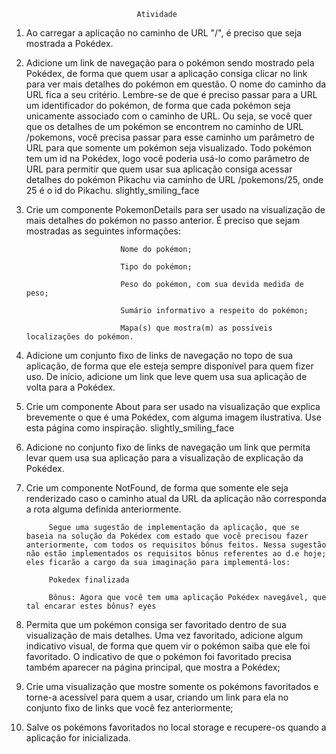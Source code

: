                                 Atividade

1. Ao carregar a aplicação no caminho de URL "/", é preciso que seja mostrada a Pokédex.

2. Adicione um link de navegação para o pokémon sendo mostrado pela Pokédex, de forma que quem usar a aplicação consiga clicar no link para ver mais detalhes do pokémon em questão. O nome do caminho da URL fica a seu critério. Lembre-se de que é preciso passar para a URL um identificador do pokémon, de forma que cada pokémon seja unicamente associado com o caminho de URL. Ou seja, se você quer que os detalhes de um pokémon se encontrem no caminho de URL /pokemons, você precisa passar para esse caminho um parâmetro de URL para que somente um pokémon seja visualizado. Todo pokémon tem um id na Pokédex, logo você poderia usá-lo como parâmetro de URL para permitir que quem usar sua aplicação consiga acessar detalhes do pokémon Pikachu via caminho de URL /pokemons/25, onde 25 é o id do Pikachu. slightly_smiling_face

3. Crie um componente PokemonDetails para ser usado na visualização de mais detalhes do pokémon no passo anterior. É preciso que sejam mostradas as seguintes informações:

                            Nome do pokémon;

                            Tipo do pokémon;

                            Peso do pokémon, com sua devida medida de peso;

                            Sumário informativo a respeito do pokémon;

                            Mapa(s) que mostra(m) as possíveis localizações do pokémon.


4. Adicione um conjunto fixo de links de navegação no topo de sua aplicação, de forma que ele esteja sempre disponível para quem fizer uso. De início, adicione um link que leve quem usa sua aplicação de volta para a Pokédex.

5. Crie um componente About para ser usado na visualização que explica brevemente o que é uma Pokédex, com alguma imagem ilustrativa. Use esta página como inspiração. slightly_smiling_face

6. Adicione no conjunto fixo de links de navegação um link que permita levar quem usa sua aplicação para a visualização de explicação da Pokédex.

7. Crie um componente NotFound, de forma que somente ele seja renderizado caso o caminho atual da URL da aplicação não corresponda a rota alguma definida anteriormente.

            Segue uma sugestão de implementação da aplicação, que se baseia na solução da Pokédex com estado que você precisou fazer anteriormente, com todos os requisitos bônus feitos. Nessa sugestão não estão implementados os requisitos bônus referentes ao d.e hoje; eles ficarão a cargo da sua imaginação para implementá-los:

            Pokedex finalizada

            Bônus: Agora que você tem uma aplicação Pokédex navegável, que tal encarar estes bônus? eyes

8. Permita que um pokémon consiga ser favoritado dentro de sua visualização de mais detalhes. Uma vez favoritado, adicione algum indicativo visual, de forma que quem vir o pokémon saiba que ele foi favoritado. O indicativo de que o pokémon foi favoritado precisa também aparecer na página principal, que mostra a Pokédex;

9. Crie uma visualização que mostre somente os pokémons favoritados e torne-a acessível para quem a usar, criando um link para ela no conjunto fixo de links que você fez anteriormente;

10. Salve os pokémons favoritados no local storage e recupere-os quando a aplicação for inicializada.
